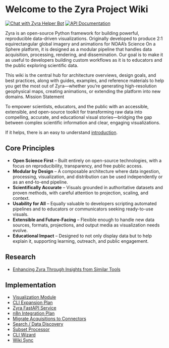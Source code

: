 # Welcome to the Zyra Project Wiki

[![Chat with Zyra Helper Bot](https://img.shields.io/badge/ChatGPT-Zyra_Helper_Bot-00A67E?logo=openai&logoColor=white)](https://chatgpt.com/g/g-6897a3dd5a7481918a55ebe3795f7a26-zyre-helper-bot) [![API Documentation](https://img.shields.io/badge/docs-API-blue)](https://noaa-gsl.github.io/zyra/)

Zyra is an open-source Python framework for building powerful, reproducible data-driven visualizations. Originally developed to produce 2:1 equirectangular global imagery and animations for NOAA’s Science On a Sphere platform, it is designed as a modular pipeline that handles data acquisition, processing, rendering, and dissemination. Our goal is to make it as useful to developers building custom workflows as it is to educators and the public exploring scientific data.

This wiki is the central hub for architecture overviews, design goals, and best practices, along with guides, examples, and reference materials to help you get the most out of Zyra—whether you’re generating high-resolution geophysical maps, creating animations, or extending the platform into new domains.
Mission Statement

To empower scientists, educators, and the public with an accessible, extensible, and open-source toolkit for transforming raw data into compelling, accurate, and educational visual stories—bridging the gap between complex scientific information and clear, engaging visualizations.

If it helps, there is an easy to understand [introduction](https://github.com/NOAA-GSL/zyra/wiki/Introduction).

## Core Principles

- **Open Science First** – Built entirely on open-source technologies, with a focus on reproducibility, transparency, and free public access.
- **Modular by Design** – A composable architecture where data ingestion, processing, visualization, and distribution can be used independently or as an end-to-end pipeline.
- **Scientifically Accurate** – Visuals grounded in authoritative datasets and proven methods, with careful attention to projection, scaling, and context.
- **Usability for All** – Equally valuable to developers scripting automated pipelines and to educators or communicators seeking ready-to-use visuals.
- **Extensible and Future-Facing** – Flexible enough to handle new data sources, formats, projections, and output media as visualization needs evolve.
- **Educational Impact** – Designed to not only display data but to help explain it, supporting learning, outreach, and public engagement.

## Research

- [Enhancing Zyra Through Insights from Similar Tools](https://github.com/NOAA-GSL/zyra/wiki/Enhancing-Zyra-Through-Insights-from-Similar-Tools)

## Implementation

- [Visualization Module](https://github.com/NOAA-GSL/zyra/wiki/Zyra-Visualization-Module-%E2%80%90-Implementation-Checklist)
- [CLI Expansion Plan](https://github.com/NOAA-GSL/zyra/wiki/Zyra-CLI-Expansion-Plan-with-Pipeline-Configs-and-Connectors-Refactor)
- [Zyra FastAPI Service](https://github.com/NOAA-GSL/zyra/wiki/Zyra-FastAPI-Service-for-Remote-CLI-Execution-(with-Logging-&-Exit-Codes))
- [n8n Integration Plan](https://github.com/NOAA-GSL/zyra/wiki/n8n-Integration-Plan-for-Zyra)
- [Migrate Acquisitions to Connectors](https://github.com/NOAA-GSL/zyra/wiki/Transition-Plan:-Replicating-rtvideo.py-and-Removing-acquisition)
- [Search / Data Discovery](https://github.com/NOAA-GSL/zyra/wiki/Implementation-Plan:-Search---Data-Discovery)
- [Subset Processor](https://github.com/NOAA-GSL/zyra/wiki/Implementation-Plan:-%60subset%60-Processor-for-Zyra)
- [CLI Wizard](https://github.com/NOAA-GSL/zyra/wiki/Implementation-Plan:-%60wizard%60-CLI-for-Zyra)
- [Wiki Sync](https://github.com/NOAA-GSL/zyra/wiki/Branch%E2%80%90Aware-Wiki-Sync-for-Zyra)